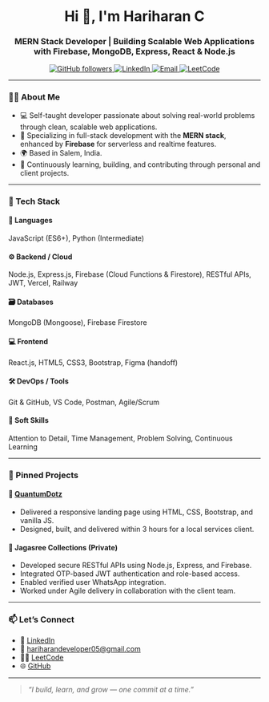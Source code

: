 <h1 align="center">Hi 👋, I'm Hariharan C</h1>
<h3 align="center">MERN Stack Developer | Building Scalable Web Applications with Firebase, MongoDB, Express, React & Node.js</h3>

<p align="center">
  <a href="https://github.com/hariharan-dev-05" target="_blank">
    <img src="https://img.shields.io/github/followers/hariharan-dev-05?label=Follow&style=social" alt="GitHub followers">
  </a>
  <a href="https://www.linkedin.com/in/hariharan-c/" target="_blank">
    <img src="https://img.shields.io/badge/LinkedIn-blue?logo=linkedin&style=flat-square" alt="LinkedIn">
  </a>
  <a href="mailto:hariharandeveloper05@gmail.com">
    <img src="https://img.shields.io/badge/Email-hariharandeveloper05@gmail.com-blue?style=flat-square&logo=gmail" alt="Email">
  </a>
  <a href="https://leetcode.com/u/hariharan-dev-05/" target="_blank">
    <img src="https://img.shields.io/badge/LeetCode-hariharan-dev-05-orange?style=flat-square&logo=leetcode" alt="LeetCode">
  </a>
</p>

---

### 🧑‍💻 About Me

- 💻 Self-taught developer passionate about solving real-world problems through clean, scalable web applications.
- 🔧 Specializing in full-stack development with the **MERN stack**, enhanced by **Firebase** for serverless and realtime features.
- 🌍 Based in Salem, India.
- 🚀 Continuously learning, building, and contributing through personal and client projects.

---

### 🚀 Tech Stack

#### 🧠 Languages
JavaScript (ES6+), Python (Intermediate)

#### ⚙️ Backend / Cloud
Node.js, Express.js, Firebase (Cloud Functions & Firestore), RESTful APIs, JWT, Vercel, Railway

#### 🗃️ Databases
MongoDB (Mongoose), Firebase Firestore

#### 💻 Frontend
React.js, HTML5, CSS3, Bootstrap, Figma (handoff)

#### 🛠️ DevOps / Tools
Git & GitHub, VS Code, Postman, Agile/Scrum

#### 🧩 Soft Skills
Attention to Detail, Time Management, Problem Solving, Continuous Learning

---

### 📌 Pinned Projects

#### 🔹 [QuantumDotz](https://github.com/hariharan-dev-05/quantumdotz)
- Delivered a responsive landing page using HTML, CSS, Bootstrap, and vanilla JS.
- Designed, built, and delivered within 3 hours for a local services client.

#### 🔹 Jagasree Collections (Private)
- Developed secure RESTful APIs using Node.js, Express, and Firebase.
- Integrated OTP-based JWT authentication and role-based access.
- Enabled verified user WhatsApp integration.
- Worked under Agile delivery in collaboration with the client team.

---

### 📫 Let’s Connect

- 🔗 [LinkedIn](https://www.linkedin.com/in/hariharan-c/)
- 💌 hariharandeveloper05@gmail.com
- 👨‍💻 [LeetCode](https://leetcode.com/u/hariharan-dev-05/)
- 🌐 [GitHub](https://github.com/hariharan-dev-05)

---

> *“I build, learn, and grow — one commit at a time.”*
